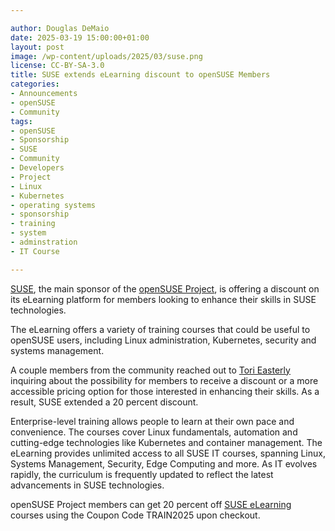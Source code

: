 ```yaml
---

author: Douglas DeMaio
date: 2025-03-19 15:00:00+01:00
layout: post
image: /wp-content/uploads/2025/03/suse.png
license: CC-BY-SA-3.0
title: SUSE extends eLearning discount to openSUSE Members
categories:
- Announcements
- openSUSE
- Community
tags:
- openSUSE
- Sponsorship
- SUSE
- Community
- Developers
- Project
- Linux 
- Kubernetes
- operating systems 
- sponsorship 
- training
- system 
- adminstration
- IT Course

---
```


[SUSE](https://www.suse.com/), the main sponsor of the [openSUSE Project](https://get.opensuse.org/), is offering a discount on its eLearning platform for members looking to enhance their skills in SUSE technologies.

The eLearning offers a variety of training courses that could be useful to openSUSE users, including Linux administration, Kubernetes, security and systems management.

A couple members from the community reached out to [Tori Easterly](https://www.suse.com/c/author/teasterlysuse-com/) inquiring about the possibility for members to receive a discount or a more accessible pricing option for those interested in enhancing their skills. As a result, SUSE extended a 20 percent discount.

Enterprise-level training allows people to learn at their own pace and convenience. The courses cover Linux fundamentals, automation and cutting-edge technologies like Kubernetes and container management. The eLearning provides unlimited access to all SUSE IT courses, spanning Linux, Systems Management, Security, Edge Computing and more. As IT evolves rapidly, the curriculum is frequently updated to reflect the latest advancements in SUSE technologies. 

openSUSE Project members can get 20 percent off [SUSE eLearning](https://www.suse.com/shop/elearning/) courses using the Coupon Code TRAIN2025 upon checkout.

<meta name="openSUSE, Open Source, development, Linux, SUSE, sponsorship, training, IT courses, edge, sysadmin, kubernetes" content="HTML,CSS,XML,JavaScript">
